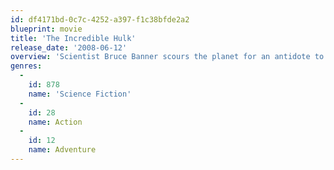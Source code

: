 ```yaml
---
id: df4171bd-0c7c-4252-a397-f1c38bfde2a2
blueprint: movie
title: 'The Incredible Hulk'
release_date: '2008-06-12'
overview: 'Scientist Bruce Banner scours the planet for an antidote to the unbridled force of rage within him: the Hulk. But when the military masterminds who dream of exploiting his powers force him back to civilization, he finds himself coming face to face with a new, deadly foe.'
genres:
  -
    id: 878
    name: 'Science Fiction'
  -
    id: 28
    name: Action
  -
    id: 12
    name: Adventure
---
```

